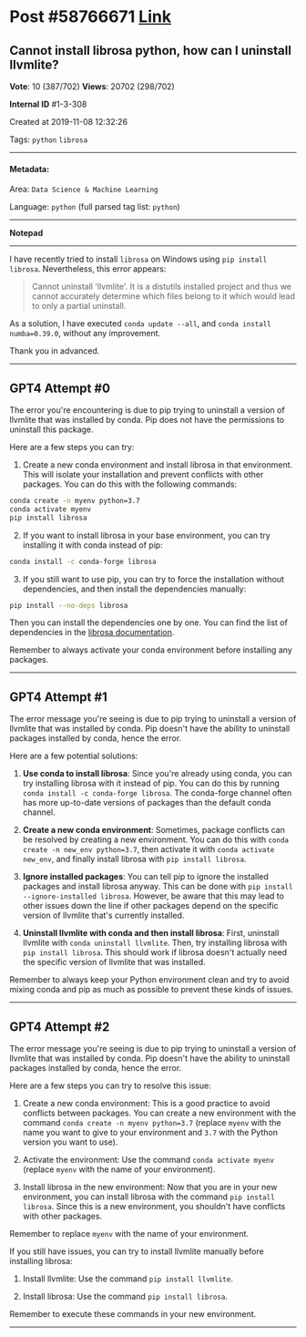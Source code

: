 
# Post \#58766671 [Link](https://stackoverflow.com/questions/58766671/)

## Cannot install librosa python, how can I uninstall llvmlite?

**Vote**: 10 (387/702) **Views**: 20702 (298/702) 

**Internal ID** \#1-3-308

Created at 2019-11-08 12:32:26

Tags: `python` `librosa`

----------

#### Metadata:

Area: `Data Science & Machine Learning`

Language: `python` (full parsed tag list: `python`)

----------

**Notepad**


----------

I have recently tried to install `librosa` on Windows using `pip install librosa`. Nevertheless, this error appears:

> Cannot uninstall 'llvmlite'. It is a distutils installed project and
  thus we cannot accurately determine which files belong to it which
  would lead to only a partial uninstall.

As a solution, I have executed `conda update --all`, and `conda install numba=0.39.0`, without any improvement.

Thank you in advanced.


----------
        
## GPT4 Attempt \#0

The error you're encountering is due to pip trying to uninstall a version of llvmlite that was installed by conda. Pip does not have the permissions to uninstall this package.

Here are a few steps you can try:

1. Create a new conda environment and install librosa in that environment. This will isolate your installation and prevent conflicts with other packages. You can do this with the following commands:

```bash
conda create -n myenv python=3.7
conda activate myenv
pip install librosa
```

2. If you want to install librosa in your base environment, you can try installing it with conda instead of pip:

```bash
conda install -c conda-forge librosa
```

3. If you still want to use pip, you can try to force the installation without dependencies, and then install the dependencies manually:

```bash
pip install --no-deps librosa
```

Then you can install the dependencies one by one. You can find the list of dependencies in the [librosa documentation](https://librosa.org/doc/main/install.html).

Remember to always activate your conda environment before installing any packages.

--------

## GPT4 Attempt \#1

The error message you're seeing is due to pip trying to uninstall a version of llvmlite that was installed by conda. Pip doesn't have the ability to uninstall packages installed by conda, hence the error.

Here are a few potential solutions:

1. **Use conda to install librosa**: Since you're already using conda, you can try installing librosa with it instead of pip. You can do this by running `conda install -c conda-forge librosa`. The conda-forge channel often has more up-to-date versions of packages than the default conda channel.

2. **Create a new conda environment**: Sometimes, package conflicts can be resolved by creating a new environment. You can do this with `conda create -n new_env python=3.7`, then activate it with `conda activate new_env`, and finally install librosa with `pip install librosa`.

3. **Ignore installed packages**: You can tell pip to ignore the installed packages and install librosa anyway. This can be done with `pip install --ignore-installed librosa`. However, be aware that this may lead to other issues down the line if other packages depend on the specific version of llvmlite that's currently installed.

4. **Uninstall llvmlite with conda and then install librosa**: First, uninstall llvmlite with `conda uninstall llvmlite`. Then, try installing librosa with `pip install librosa`. This should work if librosa doesn't actually need the specific version of llvmlite that was installed.

Remember to always keep your Python environment clean and try to avoid mixing conda and pip as much as possible to prevent these kinds of issues.

--------

## GPT4 Attempt \#2

The error message you're seeing is due to pip trying to uninstall a version of llvmlite that was installed by conda. Pip doesn't have the ability to uninstall packages installed by conda, hence the error.

Here are a few steps you can try to resolve this issue:

1. Create a new conda environment: This is a good practice to avoid conflicts between packages. You can create a new environment with the command `conda create -n myenv python=3.7` (replace `myenv` with the name you want to give to your environment and `3.7` with the Python version you want to use).

2. Activate the environment: Use the command `conda activate myenv` (replace `myenv` with the name of your environment).

3. Install librosa in the new environment: Now that you are in your new environment, you can install librosa with the command `pip install librosa`. Since this is a new environment, you shouldn't have conflicts with other packages.

Remember to replace `myenv` with the name of your environment.

If you still have issues, you can try to install llvmlite manually before installing librosa:

1. Install llvmlite: Use the command `pip install llvmlite`.

2. Install librosa: Use the command `pip install librosa`.

Remember to execute these commands in your new environment.

--------
